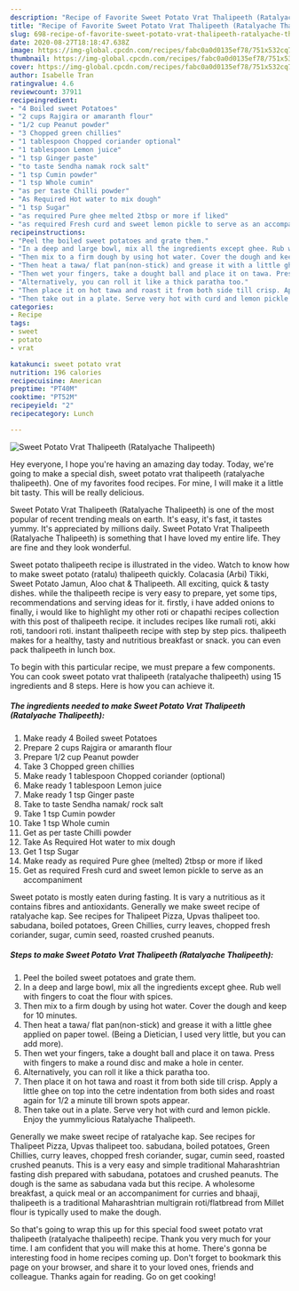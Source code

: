 ```yaml
---
description: "Recipe of Favorite Sweet Potato Vrat Thalipeeth (Ratalyache Thalipeeth)"
title: "Recipe of Favorite Sweet Potato Vrat Thalipeeth (Ratalyache Thalipeeth)"
slug: 698-recipe-of-favorite-sweet-potato-vrat-thalipeeth-ratalyache-thalipeeth
date: 2020-08-27T18:18:47.638Z
image: https://img-global.cpcdn.com/recipes/fabc0a0d0135ef78/751x532cq70/sweet-potato-vrat-thalipeeth-ratalyache-thalipeeth-recipe-main-photo.jpg
thumbnail: https://img-global.cpcdn.com/recipes/fabc0a0d0135ef78/751x532cq70/sweet-potato-vrat-thalipeeth-ratalyache-thalipeeth-recipe-main-photo.jpg
cover: https://img-global.cpcdn.com/recipes/fabc0a0d0135ef78/751x532cq70/sweet-potato-vrat-thalipeeth-ratalyache-thalipeeth-recipe-main-photo.jpg
author: Isabelle Tran
ratingvalue: 4.6
reviewcount: 37911
recipeingredient:
- "4 Boiled sweet Potatoes"
- "2 cups Rajgira or amaranth flour"
- "1/2 cup Peanut powder"
- "3 Chopped green chillies"
- "1 tablespoon Chopped coriander optional"
- "1 tablespoon Lemon juice"
- "1 tsp Ginger paste"
- "to taste Sendha namak rock salt"
- "1 tsp Cumin powder"
- "1 tsp Whole cumin"
- "as per taste Chilli powder"
- "As Required Hot water to mix dough"
- "1 tsp Sugar"
- "as required Pure ghee melted 2tbsp or more if liked"
- "as required Fresh curd and sweet lemon pickle to serve as an accompaniment"
recipeinstructions:
- "Peel the boiled sweet potatoes and grate them."
- "In a deep and large bowl, mix all the ingredients except ghee. Rub well with fingers to coat the flour with spices."
- "Then mix to a firm dough by using hot water. Cover the dough and keep for 10 minutes."
- "Then heat a tawa/ flat pan(non-stick) and grease it with a little ghee applied on paper towel. (Being a Dietician, I used very little, but you can add more)."
- "Then wet your fingers, take a dought ball and place it on tawa. Press with fingers to make a round disc and make a hole in center."
- "Alternatively, you can roll it like a thick paratha too."
- "Then place it on hot tawa and roast it from both side till crisp. Apply a little ghee on top into the cetre indentation from both sides and roast again for 1/2 a minute till brown spots appear."
- "Then take out in a plate. Serve very hot with curd and lemon pickle. Enjoy the yummylicious Ratalyache Thalipeeth."
categories:
- Recipe
tags:
- sweet
- potato
- vrat

katakunci: sweet potato vrat 
nutrition: 196 calories
recipecuisine: American
preptime: "PT40M"
cooktime: "PT52M"
recipeyield: "2"
recipecategory: Lunch

---
```



![Sweet Potato Vrat Thalipeeth (Ratalyache Thalipeeth)](https://img-global.cpcdn.com/recipes/fabc0a0d0135ef78/751x532cq70/sweet-potato-vrat-thalipeeth-ratalyache-thalipeeth-recipe-main-photo.jpg)

Hey everyone, I hope you're having an amazing day today. Today, we're going to make a special dish, sweet potato vrat thalipeeth (ratalyache thalipeeth). One of my favorites food recipes. For mine, I will make it a little bit tasty. This will be really delicious.

Sweet Potato Vrat Thalipeeth (Ratalyache Thalipeeth) is one of the most popular of recent trending meals on earth. It's easy, it's fast, it tastes yummy. It's appreciated by millions daily. Sweet Potato Vrat Thalipeeth (Ratalyache Thalipeeth) is something that I have loved my entire life. They are fine and they look wonderful.

Sweet potato thalipeeth recipe is illustrated in the video. Watch to know how to make sweet potato (ratalu) thalipeeth quickly. Colacasia (Arbi) Tikki, Sweet Potato Jamun, Aloo chat &amp; Thalipeeth. All exciting, quick &amp; tasty dishes. while the thalipeeth recipe is very easy to prepare, yet some tips, recommendations and serving ideas for it. firstly, i have added onions to finally, i would like to highlight my other roti or chapathi recipes collection with this post of thalipeeth recipe. it includes recipes like rumali roti, akki roti, tandoori roti. instant thalipeeth recipe with step by step pics. thalipeeth makes for a healthy, tasty and nutritious breakfast or snack. you can even pack thalipeeth in lunch box.


To begin with this particular recipe, we must prepare a few components. You can cook sweet potato vrat thalipeeth (ratalyache thalipeeth) using 15 ingredients and 8 steps. Here is how you can achieve it.

<!--inarticleads1-->

##### The ingredients needed to make Sweet Potato Vrat Thalipeeth (Ratalyache Thalipeeth):

1. Make ready 4 Boiled sweet Potatoes
1. Prepare 2 cups Rajgira or amaranth flour
1. Prepare 1/2 cup Peanut powder
1. Take 3 Chopped green chillies
1. Make ready 1 tablespoon Chopped coriander (optional)
1. Make ready 1 tablespoon Lemon juice
1. Make ready 1 tsp Ginger paste
1. Take to taste Sendha namak/ rock salt
1. Take 1 tsp Cumin powder
1. Take 1 tsp Whole cumin
1. Get as per taste Chilli powder
1. Take As Required Hot water to mix dough
1. Get 1 tsp Sugar
1. Make ready as required Pure ghee (melted) 2tbsp or more if liked
1. Get as required Fresh curd and sweet lemon pickle to serve as an accompaniment


Sweet potato is mostly eaten during fasting. It is vary a nutritious as it contains fibres and antioxidants. Generally we make sweet recipe of ratalyache kap. See recipes for Thalipeet Pizza, Upvas thalipeet too. sabudana, boiled potatoes, Green Chillies, curry leaves, chopped fresh coriander, sugar, cumin seed, roasted crushed peanuts. 

<!--inarticleads2-->

##### Steps to make Sweet Potato Vrat Thalipeeth (Ratalyache Thalipeeth):

1. Peel the boiled sweet potatoes and grate them.
1. In a deep and large bowl, mix all the ingredients except ghee. Rub well with fingers to coat the flour with spices.
1. Then mix to a firm dough by using hot water. Cover the dough and keep for 10 minutes.
1. Then heat a tawa/ flat pan(non-stick) and grease it with a little ghee applied on paper towel. (Being a Dietician, I used very little, but you can add more).
1. Then wet your fingers, take a dought ball and place it on tawa. Press with fingers to make a round disc and make a hole in center.
1. Alternatively, you can roll it like a thick paratha too.
1. Then place it on hot tawa and roast it from both side till crisp. Apply a little ghee on top into the cetre indentation from both sides and roast again for 1/2 a minute till brown spots appear.
1. Then take out in a plate. Serve very hot with curd and lemon pickle. Enjoy the yummylicious Ratalyache Thalipeeth.


Generally we make sweet recipe of ratalyache kap. See recipes for Thalipeet Pizza, Upvas thalipeet too. sabudana, boiled potatoes, Green Chillies, curry leaves, chopped fresh coriander, sugar, cumin seed, roasted crushed peanuts. This is a very easy and simple traditional Maharashtrian fasting dish prepared with sabudana, potatoes and crushed peanuts. The dough is the same as sabudana vada but this recipe. A wholesome breakfast, a quick meal or an accompaniment for curries and bhaaji, thalipeeth is a traditional Maharashtrian multigrain roti/flatbread from Millet flour is typically used to make the dough. 

So that's going to wrap this up for this special food sweet potato vrat thalipeeth (ratalyache thalipeeth) recipe. Thank you very much for your time. I am confident that you will make this at home. There's gonna be interesting food in home recipes coming up. Don't forget to bookmark this page on your browser, and share it to your loved ones, friends and colleague. Thanks again for reading. Go on get cooking!
